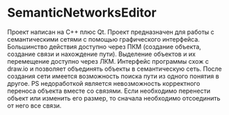 # SemanticNetworksEditor
Проект написан на C++ плюс Qt. 
Проект предназначен для работы с семантическими сетями с помощью графического интерфейса. Большинство действия доступно через ПКМ (создание объекта, создание связи и нахождение пути). Выделение объектов и их перемещение доступно через ЛКМ.
Интерфейс программы схож с draw.io и позволяет объединять объекты в семантическую сеть. После создания сети имеется возможность поиска пути из одного понятия в другое.
PS недоработкой является невозможность корректного переноса объекта вместе со связями. Если необходимо перенести объект или изменить его размер, то сначала необходимо отсоединить от него все связи.
